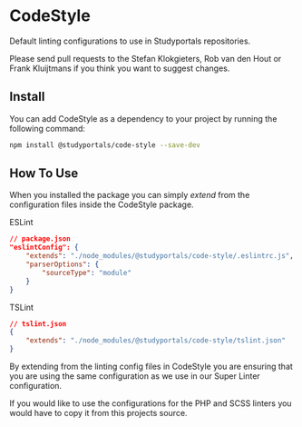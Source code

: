 # CodeStyle
Default linting configurations to use in Studyportals repositories.

Please send pull requests to the Stefan Klokgieters, Rob van den Hout or Frank Kluijtmans if you think you want to suggest changes.

## Install
You can add CodeStyle as a dependency to your project by running the following command:

```bash
npm install @studyportals/code-style --save-dev
```

## How To Use
When you installed the package you can simply *extend* from the configuration files inside the CodeStyle package.

ESLint 
```json
// package.json
"eslintConfig": {
    "extends": "./node_modules/@studyportals/code-style/.eslintrc.js",
    "parserOptions": {
        "sourceType": "module"
    }
}
```

TSLint
```json
// tslint.json
{
    "extends": "./node_modules/@studyportals/code-style/tslint.json"
}
```

By extending from the linting config files in CodeStyle you are ensuring that you are using the same configuration as we use in our Super Linter configuration.

If you would like to use the configurations for the PHP and SCSS linters you would have to copy it from this projects source.
